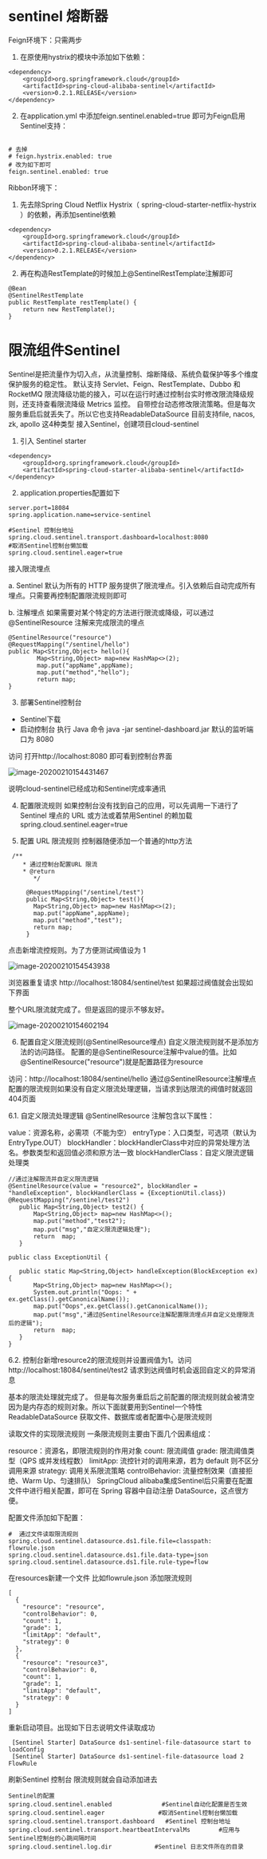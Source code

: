 # sentinel 熔断器

Feign环境下：只需两步

1. 在原使用hystrix的模块中添加如下依赖：

```
<dependency>
    <groupId>org.springframework.cloud</groupId>
    <artifactId>spring-cloud-alibaba-sentinel</artifactId>
    <version>0.2.1.RELEASE</version>
</dependency>
```

2. 在application.yml 中添加feign.sentinel.enabled=true 即可为Feign启用Sentinel支持：

```

# 去掉
# feign.hystrix.enabled: true
# 改为如下即可
feign.sentinel.enabled: true
```


Ribbon环境下：
1. 先去除Spring Cloud Netflix Hystrix（ spring-cloud-starter-netflix-hystrix ）的依赖，再添加sentinel依赖
```
<dependency>
    <groupId>org.springframework.cloud</groupId>
    <artifactId>spring-cloud-alibaba-sentinel</artifactId>
    <version>0.2.1.RELEASE</version>
</dependency>
```

2. 再在构造RestTemplate的时候加上@SentinelRestTemplate注解即可

```
@Bean
@SentinelRestTemplate
public RestTemplate restTemplate() {
    return new RestTemplate();
}

```


# 限流组件Sentinel

Sentinel是把流量作为切入点，从流量控制、熔断降级、系统负载保护等多个维度保护服务的稳定性。
默认支持 Servlet、Feign、RestTemplate、Dubbo 和 RocketMQ 限流降级功能的接入，可以在运行时通过控制台实时修改限流降级规则，还支持查看限流降级 Metrics 监控。
自带控台动态修改限流策略。但是每次服务重启后就丢失了。所以它也支持ReadableDataSource 目前支持file, nacos, zk, apollo 这4种类型
接入Sentinel，创建项目cloud-sentinel

1. 引入 Sentinel starter

```
<dependency>
    <groupId>org.springframework.cloud</groupId>
    <artifactId>spring-cloud-starter-alibaba-sentinel</artifactId>
</dependency>
```

2. application.properties配置如下

```
server.port=18084
spring.application.name=service-sentinel

#Sentinel 控制台地址
spring.cloud.sentinel.transport.dashboard=localhost:8080
#取消Sentinel控制台懒加载
spring.cloud.sentinel.eager=true
```

接入限流埋点

a. Sentinel 默认为所有的 HTTP 服务提供了限流埋点。引入依赖后自动完成所有埋点。只需要再控制配置限流规则即可

b. 注解埋点
如果需要对某个特定的方法进行限流或降级，可以通过 @SentinelResource 注解来完成限流的埋点

```
@SentinelResource("resource")
@RequestMapping("/sentinel/hello")
public Map<String,Object> hello(){
        Map<String,Object> map=new HashMap<>(2);
        map.put("appName",appName);
        map.put("method","hello");
        return map;
}
```

3. 部署Sentinel控制台
* Sentinel下载
* 启动控制台  执行 Java 命令 java -jar sentinel-dashboard.jar 默认的监听端口为 8080

访问
打开http://localhost:8080 即可看到控制台界面

![image-20200210154431467](F:\3GitHub\learnDoc\javadoc2019\k8s\架构\限流\sentinel限流.assets\image-20200210154431467.png)

说明cloud-sentinel已经成功和Sentinel完成率通讯

4. 配置限流规则
如果控制台没有找到自己的应用，可以先调用一下进行了 Sentinel 埋点的 URL 或方法或着禁用Sentinel 的赖加载spring.cloud.sentinel.eager=true

5. 配置 URL 限流规则
控制器随便添加一个普通的http方法

 ```
  /**
     * 通过控制台配置URL 限流
     * @return
        */
  
      @RequestMapping("/sentinel/test")
      public Map<String,Object> test(){
        Map<String,Object> map=new HashMap<>(2);
        map.put("appName",appName);
        map.put("method","test");
        return map;
      }

 ```

点击新增流控规则。为了方便测试阀值设为 1



![image-20200210154543938](F:\3GitHub\learnDoc\javadoc2019\k8s\架构\限流\sentinel限流.assets\image-20200210154543938.png)

浏览器重复请求 http://localhost:18084/sentinel/test 如果超过阀值就会出现如下界面

整个URL限流就完成了。但是返回的提示不够友好。

![image-20200210154602194](F:\3GitHub\learnDoc\javadoc2019\k8s\架构\限流\sentinel限流.assets\image-20200210154602194.png)

6. 配置自定义限流规则(@SentinelResource埋点)
自定义限流规则就不是添加方法的访问路径。 配置的是@SentinelResource注解中value的值。比如@SentinelResource("resource")就是配置路径为resource

访问：http://localhost:18084/sentinel/hello
通过@SentinelResource注解埋点配置的限流规则如果没有自定义限流处理逻辑，当请求到达限流的阀值时就返回404页面


6.1. 自定义限流处理逻辑
@SentinelResource 注解包含以下属性：

value：资源名称，必需项（不能为空）
entryType：入口类型，可选项（默认为 EntryType.OUT）
blockHandler：blockHandlerClass中对应的异常处理方法名。参数类型和返回值必须和原方法一致
blockHandlerClass：自定义限流逻辑处理类

 ```
 //通过注解限流并自定义限流逻辑
 @SentinelResource(value = "resource2", blockHandler = "handleException", blockHandlerClass = {ExceptionUtil.class})
 @RequestMapping("/sentinel/test2")
    public Map<String,Object> test2() {
        Map<String,Object> map=new HashMap<>();
        map.put("method","test2");
        map.put("msg","自定义限流逻辑处理");
        return  map;
    }

public class ExceptionUtil {

    public static Map<String,Object> handleException(BlockException ex) {
        Map<String,Object> map=new HashMap<>();
        System.out.println("Oops: " + ex.getClass().getCanonicalName());
        map.put("Oops",ex.getClass().getCanonicalName());
        map.put("msg","通过@SentinelResource注解配置限流埋点并自定义处理限流后的逻辑");
        return  map;
    }
}
 ```

6.2. 控制台新增resource2的限流规则并设置阀值为1。访问http://localhost:18084/sentinel/test2 请求到达阀值时机会返回自定义的异常消息

基本的限流处理就完成了。 但是每次服务重启后之前配置的限流规则就会被清空因为是内存态的规则对象。所以下面就要用到Sentinel一个特性 ReadableDataSource 获取文件、数据库或者配置中心是限流规则

读取文件的实现限流规则
一条限流规则主要由下面几个因素组成：

resource：资源名，即限流规则的作用对象
count: 限流阈值
grade: 限流阈值类型（QPS 或并发线程数）
limitApp: 流控针对的调用来源，若为 default 则不区分调用来源
strategy: 调用关系限流策略
controlBehavior: 流量控制效果（直接拒绝、Warm Up、匀速排队）
SpringCloud alibaba集成Sentinel后只需要在配置文件中进行相关配置，即可在 Spring 容器中自动注册 DataSource，这点很方便。

配置文件添加如下配置：

```
#  通过文件读取限流规则
spring.cloud.sentinel.datasource.ds1.file.file=classpath: flowrule.json
spring.cloud.sentinel.datasource.ds1.file.data-type=json
spring.cloud.sentinel.datasource.ds1.file.rule-type=flow
```


在resources新建一个文件 比如flowrule.json 添加限流规则
```
[
  {
    "resource": "resource",
    "controlBehavior": 0,
    "count": 1,
    "grade": 1,
    "limitApp": "default",
    "strategy": 0
  },
  {
    "resource": "resource3",
    "controlBehavior": 0,
    "count": 1,
    "grade": 1,
    "limitApp": "default",
    "strategy": 0
  }
]
```

重新启动项目。出现如下日志说明文件读取成功

```
 [Sentinel Starter] DataSource ds1-sentinel-file-datasource start to loadConfig
 [Sentinel Starter] DataSource ds1-sentinel-file-datasource load 2 FlowRule
```

刷新Sentinel 控制台 限流规则就会自动添加进去

```
Sentinel的配置
spring.cloud.sentinel.enabled              #Sentinel自动化配置是否生效
spring.cloud.sentinel.eager               #取消Sentinel控制台懒加载
spring.cloud.sentinel.transport.dashboard   #Sentinel 控制台地址
spring.cloud.sentinel.transport.heartbeatIntervalMs        #应用与Sentinel控制台的心跳间隔时间
spring.cloud.sentinel.log.dir            #Sentinel 日志文件所在的目录
```

